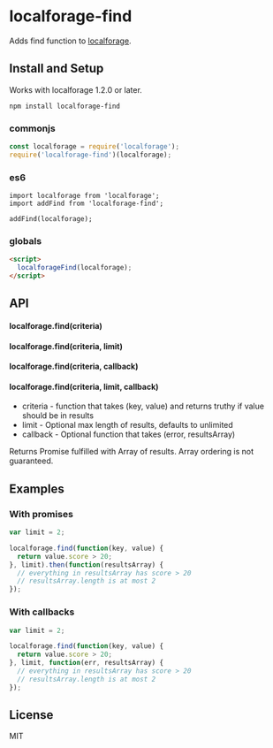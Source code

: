 # localforage-find

Adds find function to [localforage](http://mozilla.github.io/localForage/).

## Install and Setup

Works with localforage 1.2.0 or later.

```
npm install localforage-find
```

### commonjs

```javascript
const localforage = require('localforage');
require('localforage-find')(localforage);
```

### es6

```
import localforage from 'localforage';
import addFind from 'localforage-find';

addFind(localforage);
```

### globals

```html
<script>
  localforageFind(localforage);
</script>
```

## API

#### localforage.find(criteria)
#### localforage.find(criteria, limit)
#### localforage.find(criteria, callback)
#### localforage.find(criteria, limit, callback)

- criteria - function that takes (key, value) and returns truthy if value should be in results
- limit - Optional max length of results, defaults to unlimited
- callback - Optional function that takes (error, resultsArray)

Returns Promise fulfilled with Array of results. Array ordering is not guaranteed.

## Examples

### With promises

```javascript
var limit = 2;

localforage.find(function(key, value) {
  return value.score > 20;
}, limit).then(function(resultsArray) {
  // everything in resultsArray has score > 20
  // resultsArray.length is at most 2
});
```

### With callbacks

```javascript
var limit = 2;

localforage.find(function(key, value) {
  return value.score > 20;
}, limit, function(err, resultsArray) {
  // everything in resultsArray has score > 20
  // resultsArray.length is at most 2
});
```

## License

MIT